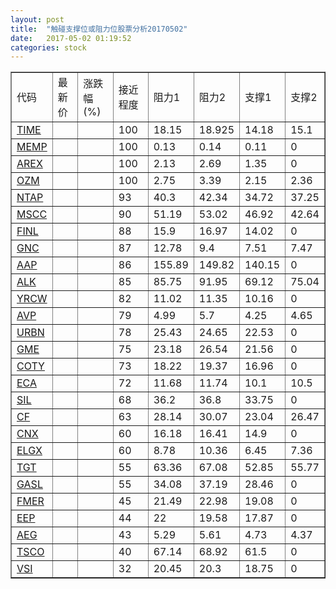 ```yaml
---
layout: post
title:  "触碰支撑位或阻力位股票分析20170502"
date:   2017-05-02 01:19:52
categories: stock
---
```

<script type="text/javascript">
var stockList = []
stockList.push('gb_time');
stockList.push('gb_memp');
stockList.push('gb_arex');
stockList.push('gb_ozm');
stockList.push('gb_ntap');
stockList.push('gb_mscc');
stockList.push('gb_finl');
stockList.push('gb_gnc');
stockList.push('gb_aap');
stockList.push('gb_alk');
stockList.push('gb_yrcw');
stockList.push('gb_avp');
stockList.push('gb_urbn');
stockList.push('gb_gme');
stockList.push('gb_coty');
stockList.push('gb_eca');
stockList.push('gb_sil');
stockList.push('gb_cf');
stockList.push('gb_cnx');
stockList.push('gb_elgx');
stockList.push('gb_tgt');
stockList.push('gb_gasl');
stockList.push('gb_fmer');
stockList.push('gb_eep');
stockList.push('gb_aeg');
stockList.push('gb_tsco');
stockList.push('gb_vsi');
</script>
<table border="1">
 <tr>
 <td>代码</td>
 <td>最新价</td>
 <td>涨跌幅(%)</td>
 <td>接近程度</td>
 <td>阻力1</td>
 <td>阻力2</td>
 <td>支撑1</td>
 <td>支撑2</td>
</tr>
  <tr id="time" class="green">
  <td><a href="http://stock.finance.sina.com.cn/usstock/quotes/TIME.html" target="_blank">TIME</a></td><td></td><td></td><td>100</td><td>18.15</td><td>18.925</td><td>14.18</td><td>15.1</td></tr>
  <tr id="memp" class="green">
  <td><a href="http://stock.finance.sina.com.cn/usstock/quotes/MEMP.html" target="_blank">MEMP</a></td><td></td><td></td><td>100</td><td>0.13</td><td>0.14</td><td>0.11</td><td>0</td></tr>
  <tr id="arex" class="red">
  <td><a href="http://stock.finance.sina.com.cn/usstock/quotes/AREX.html" target="_blank">AREX</a></td><td></td><td></td><td>100</td><td>2.13</td><td>2.69</td><td>1.35</td><td>0</td></tr>
  <tr id="ozm" class="green">
  <td><a href="http://stock.finance.sina.com.cn/usstock/quotes/OZM.html" target="_blank">OZM</a></td><td></td><td></td><td>100</td><td>2.75</td><td>3.39</td><td>2.15</td><td>2.36</td></tr>
  <tr id="ntap" class="red">
  <td><a href="http://stock.finance.sina.com.cn/usstock/quotes/NTAP.html" target="_blank">NTAP</a></td><td></td><td></td><td>93</td><td>40.3</td><td>42.34</td><td>34.72</td><td>37.25</td></tr>
  <tr id="mscc" class="green">
  <td><a href="http://stock.finance.sina.com.cn/usstock/quotes/MSCC.html" target="_blank">MSCC</a></td><td></td><td></td><td>90</td><td>51.19</td><td>53.02</td><td>46.92</td><td>42.64</td></tr>
  <tr id="finl" class="red">
  <td><a href="http://stock.finance.sina.com.cn/usstock/quotes/FINL.html" target="_blank">FINL</a></td><td></td><td></td><td>88</td><td>15.9</td><td>16.97</td><td>14.02</td><td>0</td></tr>
  <tr id="gnc" class="green">
  <td><a href="http://stock.finance.sina.com.cn/usstock/quotes/GNC.html" target="_blank">GNC</a></td><td></td><td></td><td>87</td><td>12.78</td><td>9.4</td><td>7.51</td><td>7.47</td></tr>
  <tr id="aap" class="green">
  <td><a href="http://stock.finance.sina.com.cn/usstock/quotes/AAP.html" target="_blank">AAP</a></td><td></td><td></td><td>86</td><td>155.89</td><td>149.82</td><td>140.15</td><td>0</td></tr>
  <tr id="alk" class="red">
  <td><a href="http://stock.finance.sina.com.cn/usstock/quotes/ALK.html" target="_blank">ALK</a></td><td></td><td></td><td>85</td><td>85.75</td><td>91.95</td><td>69.12</td><td>75.04</td></tr>
  <tr id="yrcw" class="red">
  <td><a href="http://stock.finance.sina.com.cn/usstock/quotes/YRCW.html" target="_blank">YRCW</a></td><td></td><td></td><td>82</td><td>11.02</td><td>11.35</td><td>10.16</td><td>0</td></tr>
  <tr id="avp" class="green">
  <td><a href="http://stock.finance.sina.com.cn/usstock/quotes/AVP.html" target="_blank">AVP</a></td><td></td><td></td><td>79</td><td>4.99</td><td>5.7</td><td>4.25</td><td>4.65</td></tr>
  <tr id="urbn" class="green">
  <td><a href="http://stock.finance.sina.com.cn/usstock/quotes/URBN.html" target="_blank">URBN</a></td><td></td><td></td><td>78</td><td>25.43</td><td>24.65</td><td>22.53</td><td>0</td></tr>
  <tr id="gme" class="red">
  <td><a href="http://stock.finance.sina.com.cn/usstock/quotes/GME.html" target="_blank">GME</a></td><td></td><td></td><td>75</td><td>23.18</td><td>26.54</td><td>21.56</td><td>0</td></tr>
  <tr id="coty" class="red">
  <td><a href="http://stock.finance.sina.com.cn/usstock/quotes/COTY.html" target="_blank">COTY</a></td><td></td><td></td><td>73</td><td>18.22</td><td>19.37</td><td>16.96</td><td>0</td></tr>
  <tr id="eca" class="green">
  <td><a href="http://stock.finance.sina.com.cn/usstock/quotes/ECA.html" target="_blank">ECA</a></td><td></td><td></td><td>72</td><td>11.68</td><td>11.74</td><td>10.1</td><td>10.5</td></tr>
  <tr id="sil" class="green">
  <td><a href="http://stock.finance.sina.com.cn/usstock/quotes/SIL.html" target="_blank">SIL</a></td><td></td><td></td><td>68</td><td>36.2</td><td>36.8</td><td>33.75</td><td>0</td></tr>
  <tr id="cf" class="green">
  <td><a href="http://stock.finance.sina.com.cn/usstock/quotes/CF.html" target="_blank">CF</a></td><td></td><td></td><td>63</td><td>28.14</td><td>30.07</td><td>23.04</td><td>26.47</td></tr>
  <tr id="cnx" class="green">
  <td><a href="http://stock.finance.sina.com.cn/usstock/quotes/CNX.html" target="_blank">CNX</a></td><td></td><td></td><td>60</td><td>16.18</td><td>16.41</td><td>14.9</td><td>0</td></tr>
  <tr id="elgx" class="green">
  <td><a href="http://stock.finance.sina.com.cn/usstock/quotes/ELGX.html" target="_blank">ELGX</a></td><td></td><td></td><td>60</td><td>8.78</td><td>10.36</td><td>6.45</td><td>7.36</td></tr>
  <tr id="tgt" class="green">
  <td><a href="http://stock.finance.sina.com.cn/usstock/quotes/TGT.html" target="_blank">TGT</a></td><td></td><td></td><td>55</td><td>63.36</td><td>67.08</td><td>52.85</td><td>55.77</td></tr>
  <tr id="gasl" class="green">
  <td><a href="http://stock.finance.sina.com.cn/usstock/quotes/GASL.html" target="_blank">GASL</a></td><td></td><td></td><td>55</td><td>34.08</td><td>37.19</td><td>28.46</td><td>0</td></tr>
  <tr id="fmer" class="green">
  <td><a href="http://stock.finance.sina.com.cn/usstock/quotes/FMER.html" target="_blank">FMER</a></td><td></td><td></td><td>45</td><td>21.49</td><td>22.98</td><td>19.08</td><td>0</td></tr>
  <tr id="eep" class="red">
  <td><a href="http://stock.finance.sina.com.cn/usstock/quotes/EEP.html" target="_blank">EEP</a></td><td></td><td></td><td>44</td><td>22</td><td>19.58</td><td>17.87</td><td>0</td></tr>
  <tr id="aeg" class="red">
  <td><a href="http://stock.finance.sina.com.cn/usstock/quotes/AEG.html" target="_blank">AEG</a></td><td></td><td></td><td>43</td><td>5.29</td><td>5.61</td><td>4.73</td><td>4.37</td></tr>
  <tr id="tsco" class="green">
  <td><a href="http://stock.finance.sina.com.cn/usstock/quotes/TSCO.html" target="_blank">TSCO</a></td><td></td><td></td><td>40</td><td>67.14</td><td>68.92</td><td>61.5</td><td>0</td></tr>
  <tr id="vsi" class="green">
  <td><a href="http://stock.finance.sina.com.cn/usstock/quotes/VSI.html" target="_blank">VSI</a></td><td></td><td></td><td>32</td><td>20.45</td><td>20.3</td><td>18.75</td><td>0</td></tr>
</table>
